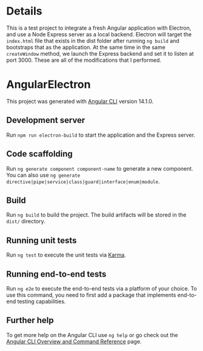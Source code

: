 # Details

This is a test project to integrate a fresh Angular application with Electron, and use a Node Express server as a local backend. Electron will target the `index.html` file that exists in the dist folder after running `ng build` and bootstraps that as the application. At the same time in the same `createWindow` method, we launch the Express backend and set it to listen at port 3000. These are all of the modifications that I performed.

# AngularElectron

This project was generated with [Angular CLI](https://github.com/angular/angular-cli) version 14.1.0.

## Development server

Run `npm run electron-build` to start the application and the Express server.

## Code scaffolding

Run `ng generate component component-name` to generate a new component. You can also use `ng generate directive|pipe|service|class|guard|interface|enum|module`.

## Build

Run `ng build` to build the project. The build artifacts will be stored in the `dist/` directory.

## Running unit tests

Run `ng test` to execute the unit tests via [Karma](https://karma-runner.github.io).

## Running end-to-end tests

Run `ng e2e` to execute the end-to-end tests via a platform of your choice. To use this command, you need to first add a package that implements end-to-end testing capabilities.

## Further help

To get more help on the Angular CLI use `ng help` or go check out the [Angular CLI Overview and Command Reference](https://angular.io/cli) page.
